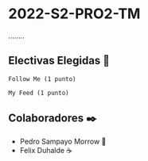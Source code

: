# 2022-S2-PRO2-TM
........
## Electivas Elegidas 🚀
```
Follow Me (1 punto)
```
```
My Feed (1 punto)
```
## Colaboradores ✒️

* Pedro Sampayo Morrow 🍺
* Felix Duhalde ☕ 



